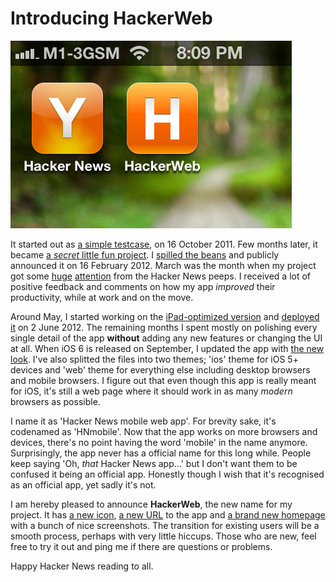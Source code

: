 Introducing HackerWeb
===

 ![old Hacker News web app icon and new HackerWeb icon on iOS](../images/screenshots/software/hacker-news-hackerweb-ios-icons.jpg)

It started out as [a simple testcase](http://twitter.com/cheeaun/status/125548998118490112), on 16 October 2011. Few months later, it became [a *secret* little fun project](http://twitter.com/cheeaun/status/153394634511482880). I [spilled the beans](http://twitter.com/cheeaun/status/170127822818516993) and publicly announced it on 16 February 2012. March was the month when my project got some [huge](http://news.ycombinator.com/item?id=3662709) [attention](http://news.ycombinator.com/item?id=3756771) from the Hacker News peeps. I received a lot of positive feedback and comments on how my app *improved* their productivity, while at work and on the move.

Around May, I started working on the [iPad-optimized version](http://twitter.com/cheeaun/status/199152935890993152) and [deployed it](http://twitter.com/cheeaun/status/208902768830853120) on 2 June 2012. The remaining months I spent mostly on polishing every single detail of the app **without** adding any new features or changing the UI at all. When iOS 6 is released on September, I updated the app with [the new look](http://twitter.com/cheeaun/status/249455647458988032). I've also splitted the files into two themes; 'ios' theme for iOS 5+ devices and 'web' theme for everything else including desktop browsers and mobile browsers. I figure out that even though this app is really meant for iOS, it's still a web page where it should work in as many *modern* browsers as possible.

I name it as 'Hacker News mobile web app'. For brevity sake, it's codenamed as 'HNmobile'. Now that the app works on more browsers and devices, there's no point having the word 'mobile' in the name anymore. Surprisingly, the app never has a official name for this long while. People keep saying 'Oh, *that* Hacker News app…' but I don't want them to be confused it being an official app. Honestly though I wish that it's recognised as an official app, yet sadly it's not.

I am hereby pleased to announce **HackerWeb**, the new name for my project. It has [a new icon](http://dribbble.com/shots/819856--H-icon), [a new URL](https://github.com/cheeaun/hackerweb) to the app and [a brand new homepage](http://hackerwebapp.com/) with a bunch of nice screenshots. The transition for existing users will be a smooth process, perhaps with very little hiccups. Those who are new, feel free to try it out and ping me if there are questions or problems.

Happy Hacker News reading to all.
